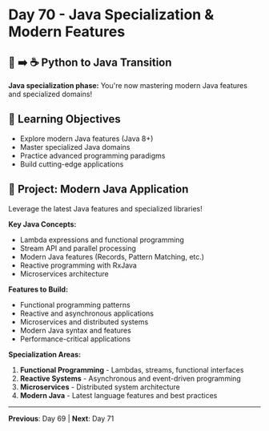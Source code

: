 # Day 70 - Java Specialization & Modern Features

## 🐍 ➡️ ☕ Python to Java Transition

**Java specialization phase:** You're now mastering modern Java features and specialized domains!

## 🎯 Learning Objectives
- Explore modern Java features (Java 8+)
- Master specialized Java domains
- Practice advanced programming paradigms
- Build cutting-edge applications

## 🚀 Project: Modern Java Application
Leverage the latest Java features and specialized libraries!

**Key Java Concepts:**
- Lambda expressions and functional programming
- Stream API and parallel processing
- Modern Java features (Records, Pattern Matching, etc.)
- Reactive programming with RxJava
- Microservices architecture

**Features to Build:**
- Functional programming patterns
- Reactive and asynchronous applications
- Microservices and distributed systems
- Modern Java syntax and features
- Performance-critical applications

**Specialization Areas:**
1. **Functional Programming** - Lambdas, streams, functional interfaces
2. **Reactive Systems** - Asynchronous and event-driven programming
3. **Microservices** - Distributed system architecture
4. **Modern Java** - Latest language features and best practices

---
**Previous**: Day 69 | **Next**: Day 71
